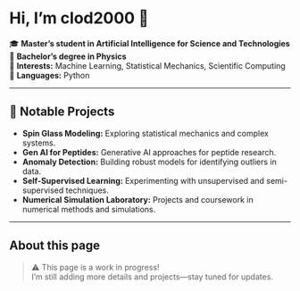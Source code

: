 # Hi, I’m clod2000 👋

🎓 **Master’s student in Artificial Intelligence for Science and Technologies**  
🔬 **Bachelor’s degree in Physics**  
🧠 **Interests:** Machine Learning, Statistical Mechanics, Scientific Computing  
🐍 **Languages:** Python

---

## 🚀 Notable Projects

- **Spin Glass Modeling:** Exploring statistical mechanics and complex systems.
- **Gen AI for Peptides:** Generative AI approaches for peptide research.
- **Anomaly Detection:** Building robust models for identifying outliers in data.
- **Self-Supervised Learning:** Experimenting with unsupervised and semi-supervised techniques.
- **Numerical Simulation Laboratory:** Projects and coursework in numerical methods and simulations.

---

## About this page

> ⚠️ This page is a work in progress!  
> I’m still adding more details and projects—stay tuned for updates.
